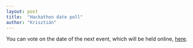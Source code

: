 ```yaml
---
layout: post
title:  "Hackathon date poll"
author: "Krisztián"
---
```


You can vote on the date of the next event, which will be held online, [here](https://doodle.com/poll/6c7efnt9qirc66fw).
